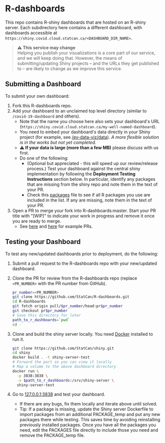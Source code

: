 # R-dashboards

This repo contains R-shiny dashboards that are hosted on an R-shiny server. Each
subdirectory here contains a different dashboard, with dashboards accessible at
`https://shiny.covid.cloud.statcan.ca/<DASHBOARD_DIR_NAME>`.

> **⚠ This service may change**  
> Helping you publish your visualizations is a core part of our service, and we
> will keep doing that. However, the means of submitting/updating Shiny projects
> – and the URLs they get published to – are likely to change as we improve this
> service.

## Submitting a Dashboard

To submit your own dashboard:

1. Fork this R-dashboards repo.
2. Add your dashboard to an unclaimed top level directory (similar to
   `/covid-19-dashboard` and others).
   - Note that the name you choose here also sets your dashboard's URL
     (`https://shiny.covid.cloud.statcan.ca/my-well-named-dashboard`).
   - You need to embed your dashboard's data directly in your Shiny project (for
     example, see
     [/ev-data-viz/data](https://github.com/StatCan/R-dashboards/tree/master/ev-data-viz/data/raw)).
     _A more flexible solution is in the works but not yet completed._
   - **⚠ If your data is large (more than a few MB)** please discuss with us
     first.
   - Do one of the following:
     - (Optional but appreciated - this will speed up our review/release
       process.) Test your dashboard against the central shiny implementation by
       following the **Deployment Testing Instructions** section below. In
       particular, identify any packages that are missing from the shiny repo
       and note them in the text of your PR.
     - Check this
       [packages](https://github.com/StatCan/shiny/blob/master/PACKAGES) file to
       see if all R packages you use are included in the list. If any are
       missing, note them in the text of your PR.
3. Open a PR to merge your fork into R-dashboards:master. Start your PR title
   with "[WIP]" to indicate your work in progress and remove it once you are
   ready to merge.
   - See
     [here](https://github.com/StatCan/R-dashboards/pull/16 "Example pull request 1")
     and
     [here](https://github.com/StatCan/R-dashboards/pull/17 "Example pull request 2")
     for example PRs.

## Testing your Dashboard

To test any new/updated dashboards prior to deployment, do the following:

1. Submit a pull request to the R-dashboards repo with your new/updated
   dashboard.
2. Clone the PR for review from the R-dashboards repo (replace `<PR_NUMBER>`
   with the PR number from GitHub).
   ```bash
   pr_number=<PR_NUMBER>
   git clone https://github.com/StatCan/R-dashboards.git
   cd R-dashboards
   git fetch origin pull/$pr_number/head:pr$pr_number
   git checkout pr$pr_number
   # Save this directory for later
   path_to_r_dashboards=`pwd`
   cd -
   ```
3. Clone and build the shiny server locally. You need
   [Docker](https://www.docker.com/) installed to run it.

   ```bash
   git clone https://github.com/StatCan/shiny.git
   cd shiny
   docker build . -t shiny-server-test
   # Forward the port so you can view it locally
   # Map a volume to the above dashboard directory
   docker run \
     -p 3838:3838 \
     -v $path_to_r_dashboards:/srv/shiny-server \
     shiny-server-test
   ```

4. Go to [127.0.0.1:3838](http://127.0.0.1:3838) and test your dashboard.
   - If there are any bugs, fix them locally and iterate above until solved.
   - Tip: If a package is missing, update the Shiny server Dockerfile to import
     packages from an additional PACKAGE_temp and put any new packages there
     while testing. This saves time by avoiding reinstalling previously
     installed packages. Once you have all the packages you need, edit the
     PACKAGES file directly to include those you need and remove the
     PACKAGE_temp file.

